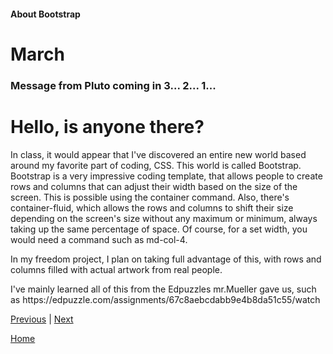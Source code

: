#### About Bootstrap
# March
### Message from Pluto coming in 3... 2... 1...

<h1>Hello, is anyone there?</h1>

<p>In class, it would appear that I've discovered an entire new world based around my favorite part of coding, CSS. This world is called Bootstrap. Bootstrap is a very impressive coding template, that allows people to create rows and columns that can adjust their width based on the size of the screen. This is possible using the container command. Also, there's container-fluid, which allows the rows and columns to shift their size depending on the screen's size without any maximum or minimum, always taking up the same percentage of space. Of course, for a set width, you would need a command such as md-col-4.</p>
<p>In my freedom project, I plan on taking full advantage of this, with rows and columns filled with actual artwork from real people.</p>
<p>I've mainly learned all of this from the Edpuzzles mr.Mueller gave us, such as https://edpuzzle.com/assignments/67c8aebcdabb9e4b8da51c55/watch</p>

[Previous](entry05.md) | [Next](entry07.md)

[Home](../README.md)

